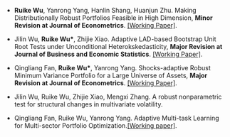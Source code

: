 - <strong>Ruike Wu</strong>, Yanrong Yang, Hanlin Shang, Huanjun Zhu. Making Distributionally Robust Portfolios Feasible in High Dimension, <strong>Minor Revision at Journal of Econometrics</strong>. [[Working Paper]](https://arxiv.org/abs/2405.16989).                                          

- Jilin Wu, <strong>Ruike Wu*</strong>, Zhijie Xiao. Adaptive LAD-based Bootstrap Unit Root Tests under Unconditional Heterokskedasticity, <strong>Major Revision at Journal of Business and Economic Statistics</strong>. [[Working Paper]](https://arxiv.org/abs/2410.13170).

- Qingliang Fan, <strong>Ruike Wu*</strong>, Yanrong Yang. Shocks-adaptive Robust Minimum Variance Portfolio for a Large Universe of Assets, <strong>Major Revision at Journal of Econometrics</strong>. [[Working Paper]](https://arxiv.org/abs/2410.01826).

- Jilin Wu, Ruike Wu, Zhijie Xiao, Mengxi Zhang. A robust nonparametric test for structural changes in multivariate volatility.

- Qingliang Fan, Ruike Wu, Yanrong Yang. Adaptive Multi-task Learning for Multi-sector Portfolio Optimization.[[Working paper]](https://arxiv.org/abs/2507.16433).


